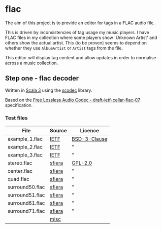 # flac

The aim of this project is to provide an editor for tags in a FLAC audio file.

This is driven by inconsistencies of tag usage my music players. I have FLAC files in my collection where some players show 'Unknown Artist' and others show the actual artist. This (to be proven) seems to depend on whether they use `AlbumArtist` or `Artist` tags from the file.

This editor will display tag content and allow updates in order to normalise across a music collection.

## Step one - flac decoder

Written in [Scala 3](https://scala-lang.org) using the [scodec](https://scodec.org/) library.

Based on the [Free Lossless Audio Codec - draft-ietf-cellar-flac-07](https://datatracker.ietf.org/doc/draft-ietf-cellar-flac/) specification.

### Test files

| File      | Source                                                                                  | Licence                                                                                      |
|-----------|-----------------------------------------------------------------------------------------|----------------------------------------------------------------------------------------------|
| example_1.flac | [IETF](https://github.com/ietf-wg-cellar/flac-specification/blob/master/example_1.flac) | [BSD-3-Clause](https://github.com/ietf-wg-cellar/flac-specification/blob/master/LICENSE.txt) |
| example_2.flac | [IETF](https://github.com/ietf-wg-cellar/flac-specification/blob/master/example_2.flac) | "                                                                                            |
| example_3.flac | [IETF](https://github.com/ietf-wg-cellar/flac-specification/blob/master/example_3.flac) | "                                                                                            |
| stereo.flac | [sfiera](https://github.com/sfiera/flac-test-files/blob/master/stereo.flac)             | [GPL-2.0](https://github.com/sfiera/flac-test-files/blob/master/COPYING)                     |
| center.flac | [sfiera](https://github.com/sfiera/flac-test-files/blob/master/center.flac)             | "                                                                                            |
| quad.flac | [sfiera](https://github.com/sfiera/flac-test-files/blob/master/quad.flac)               | "                                                                                             |
| surround50.flac | [sfiera](https://github.com/sfiera/flac-test-files/blob/master/surround50.flac)         | "                                                                                             |
| surround51.flac | [sfiera](https://github.com/sfiera/flac-test-files/blob/master/surround51.flac)         | "                                                                                             |
| surround61.flac | [sfiera](https://github.com/sfiera/flac-test-files/blob/master/surround61.flac)         | "                                                                                             |
| surround71.flac | [sfiera](https://github.com/sfiera/flac-test-files/blob/master/surround71.flac)         | "                                                                                             |
 | | [misc](https://github.com/ietf-wg-cellar/flac-test-files)                               |